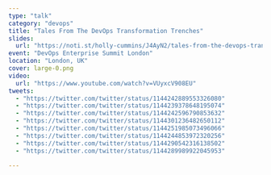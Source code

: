 ```yaml
---
type: "talk"
category: "devops"
title: "Tales From The DevOps Transformation Trenches"
slides:
  url: "https://noti.st/holly-cummins/J4AyN2/tales-from-the-devops-transformation-trenches"
event: "DevOps Enterprise Summit London"
location: "London, UK"
cover: large-0.png
video:
  url: "https://www.youtube.com/watch?v=VUyxcV908EU"
tweets:
  - "https://twitter.com/twitter/status/1144242889553326080"
  - "https://twitter.com/twitter/status/1144239378648195074"
  - "https://twitter.com/twitter/status/1144242596790853632"
  - "https://twitter.com/twitter/status/1144301236482650112"
  - "https://twitter.com/twitter/status/1144251985073496066"
  - "https://twitter.com/twitter/status/1144244853972320256"
  - "https://twitter.com/twitter/status/1144290542316138502"
  - "https://twitter.com/twitter/status/1144289989922045953"

---
```

